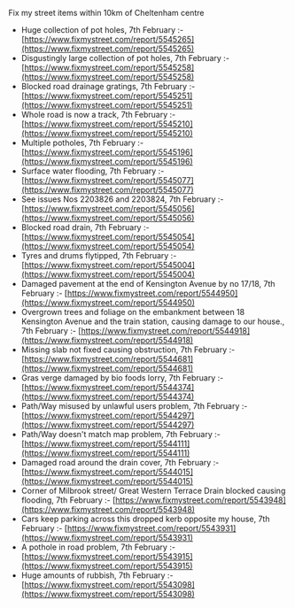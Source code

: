 Fix my street items within 10km of Cheltenham centre

<!-- fix_marker starts -->

- Huge collection of pot holes, 7th February :- [https://www.fixmystreet.com/report/5545265](https://www.fixmystreet.com/report/5545265)
- Disgustingly large collection of pot holes, 7th February :- [https://www.fixmystreet.com/report/5545258](https://www.fixmystreet.com/report/5545258)
- Blocked road drainage gratings, 7th February :- [https://www.fixmystreet.com/report/5545251](https://www.fixmystreet.com/report/5545251)
- Whole road is now a track, 7th February :- [https://www.fixmystreet.com/report/5545210](https://www.fixmystreet.com/report/5545210)
- Multiple potholes, 7th February :- [https://www.fixmystreet.com/report/5545196](https://www.fixmystreet.com/report/5545196)
- Surface water flooding, 7th February :- [https://www.fixmystreet.com/report/5545077](https://www.fixmystreet.com/report/5545077)
- See issues Nos 2203826 and 2203824, 7th February :- [https://www.fixmystreet.com/report/5545056](https://www.fixmystreet.com/report/5545056)
- Blocked road drain, 7th February :- [https://www.fixmystreet.com/report/5545054](https://www.fixmystreet.com/report/5545054)
- Tyres and drums flytipped, 7th February :- [https://www.fixmystreet.com/report/5545004](https://www.fixmystreet.com/report/5545004)
- Damaged pavement at the end of Kensington Avenue by no 17/18, 7th February :- [https://www.fixmystreet.com/report/5544950](https://www.fixmystreet.com/report/5544950)
- Overgrown trees and foliage on the embankment between 18 Kensington Avenue and the train station, causing damage to our house., 7th February :- [https://www.fixmystreet.com/report/5544918](https://www.fixmystreet.com/report/5544918)
- Missing slab not fixed causing obstruction, 7th February :- [https://www.fixmystreet.com/report/5544681](https://www.fixmystreet.com/report/5544681)
- Gras verge damaged by bio foods lorry, 7th February :- [https://www.fixmystreet.com/report/5544374](https://www.fixmystreet.com/report/5544374)
- Path/Way misused by unlawful users problem, 7th February :- [https://www.fixmystreet.com/report/5544297](https://www.fixmystreet.com/report/5544297)
- Path/Way doesn't match map problem, 7th February :- [https://www.fixmystreet.com/report/5544111](https://www.fixmystreet.com/report/5544111)
- Damaged road around the drain cover, 7th February :- [https://www.fixmystreet.com/report/5544015](https://www.fixmystreet.com/report/5544015)
- Corner of Milbrook street/ Great Western Terrace Drain blocked causing flooding, 7th February :- [https://www.fixmystreet.com/report/5543948](https://www.fixmystreet.com/report/5543948)
- Cars keep parking across this dropped kerb opposite my house, 7th February :- [https://www.fixmystreet.com/report/5543931](https://www.fixmystreet.com/report/5543931)
- A pothole in road problem, 7th February :- [https://www.fixmystreet.com/report/5543915](https://www.fixmystreet.com/report/5543915)
- Huge amounts of rubbish, 7th February :- [https://www.fixmystreet.com/report/5543098](https://www.fixmystreet.com/report/5543098)

<!-- fix_marker ends -->